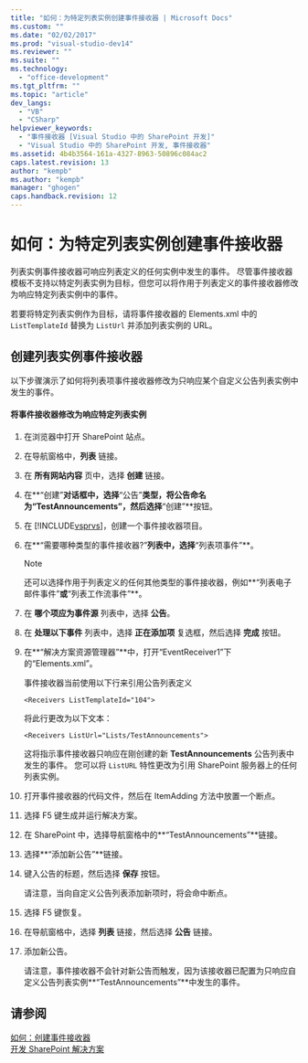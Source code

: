 ```yaml
---
title: "如何：为特定列表实例创建事件接收器 | Microsoft Docs"
ms.custom: ""
ms.date: "02/02/2017"
ms.prod: "visual-studio-dev14"
ms.reviewer: ""
ms.suite: ""
ms.technology: 
  - "office-development"
ms.tgt_pltfrm: ""
ms.topic: "article"
dev_langs: 
  - "VB"
  - "CSharp"
helpviewer_keywords: 
  - "事件接收器 [Visual Studio 中的 SharePoint 开发]"
  - "Visual Studio 中的 SharePoint 开发, 事件接收器"
ms.assetid: 4b4b3564-161a-4327-8963-50896c084ac2
caps.latest.revision: 13
author: "kempb"
ms.author: "kempb"
manager: "ghogen"
caps.handback.revision: 12
---
```

# 如何：为特定列表实例创建事件接收器
  列表实例事件接收器可响应列表定义的任何实例中发生的事件。  尽管事件接收器模板不支持以特定列表实例为目标，但您可以将作用于列表定义的事件接收器修改为响应特定列表实例中的事件。  
  
 若要将特定列表实例作为目标，请将事件接收器的 Elements.xml 中的 `ListTemplateId` 替换为 `ListUrl` 并添加列表实例的 URL。  
  
## 创建列表实例事件接收器  
 以下步骤演示了如何将列表项事件接收器修改为只响应某个自定义公告列表实例中发生的事件。  
  
#### 将事件接收器修改为响应特定列表实例  
  
1.  在浏览器中打开 SharePoint 站点。  
  
2.  在导航窗格中，**列表** 链接。  
  
3.  在 **所有网站内容** 页中，选择 **创建** 链接。  
  
4.  在**“创建”**对话框中，选择**“公告”**类型，将公告命名为“TestAnnouncements”，然后选择**“创建”**按钮。  
  
5.  在 [!INCLUDE[vsprvs](../sharepoint/includes/vsprvs-md.md)]，创建一个事件接收器项目。  
  
6.  在**“需要哪种类型的事件接收器?”**列表中，选择**“列表项事件”**。  
  
    > [!NOTE]  
    >  还可以选择作用于列表定义的任何其他类型的事件接收器，例如**“列表电子邮件事件”**或**“列表工作流事件”**。  
  
7.  在 **哪个项应为事件源** 列表中，选择 **公告**。  
  
8.  在 **处理以下事件** 列表中，选择 **正在添加项** 复选框，然后选择 **完成** 按钮。  
  
9. 在**“解决方案资源管理器”**中，打开“EventReceiver1”下的“Elements.xml”。  
  
     事件接收器当前使用以下行来引用公告列表定义  
  
    ```  
    <Receivers ListTemplateId="104">  
    ```  
  
     将此行更改为以下文本：  
  
    ```  
    <Receivers ListUrl="Lists/TestAnnouncements">  
    ```  
  
     这将指示事件接收器只响应在刚创建的新 **TestAnnouncements** 公告列表中发生的事件。  您可以将 `ListURL` 特性更改为引用 SharePoint 服务器上的任何列表实例。  
  
10. 打开事件接收器的代码文件，然后在 ItemAdding 方法中放置一个断点。  
  
11. 选择 F5 键生成并运行解决方案。  
  
12. 在 SharePoint 中，选择导航窗格中的**“TestAnnouncements”**链接。  
  
13. 选择**“添加新公告”**链接。  
  
14. 键入公告的标题，然后选择 **保存** 按钮。  
  
     请注意，当向自定义公告列表添加新项时，将会命中断点。  
  
15. 选择 F5 键恢复。  
  
16. 在导航窗格中，选择 **列表** 链接，然后选择 **公告** 链接。  
  
17. 添加新公告。  
  
     请注意，事件接收器不会针对新公告而触发，因为该接收器已配置为只响应自定义公告列表实例**“TestAnnouncements”**中发生的事件。  
  
## 请参阅  
 [如何：创建事件接收器](../sharepoint/how-to-create-an-event-receiver.md)   
 [开发 SharePoint 解决方案](../sharepoint/developing-sharepoint-solutions.md)  
  
  